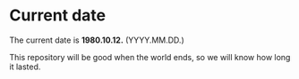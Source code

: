 # Current date

The current date is **1980.10.12.** (YYYY.MM.DD.)

This repository will be good when the world ends, so we will know how long it lasted.
